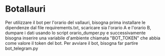# Botallauri
Per utilizzare il bot per l'orario del vallauri, bisogna prima installare le dipendenze dal file requirements.txt, scaricare sia l'orario A e l'orario B, dumpare i dati usando lo script orario_dumper.py e successivamente bisogna inserire una variabile d'ambiente chiamata "BOT_TOKEN" che abbia come valore il token del bot.
Per avviare il bot, bisogna far partire bot_telegram.py
